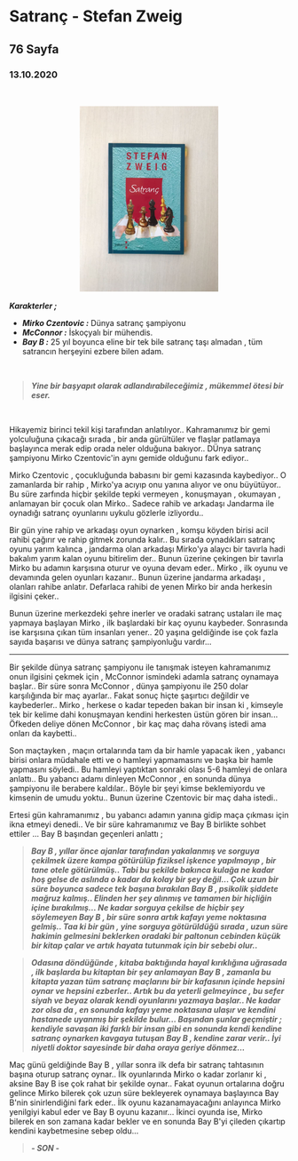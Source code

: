 # Satranç - Stefan Zweig
## 76 Sayfa
### 13.10.2020

<br> 

<p align="center">
  <img alt="Bir-Delinin-Hatıra-Defteri" src="../images/23_satranc.jpg" width="250">
</p>


***Karakterler ;*** 
- ***Mirko Czentovic :*** Dünya satranç şampiyonu
- ***McConnor :*** İskoçyalı bir mühendis.
- ***Bay B :*** 25 yıl boyunca eline bir tek bile satranç taşı almadan , tüm satrancın herşeyini ezbere bilen adam.


<br>

> ***Yine bir başyapıt olarak adlandırabileceğimiz , mükemmel ötesi bir eser.***

<br>

Hikayemiz birinci tekil kişi tarafından anlatılıyor.. Kahramanımız bir gemi yolculuğuna çıkacağı sırada , bir anda gürültüler ve flaşlar patlamaya başlayınca merak edip orada neler olduğuna bakıyor.. DÜnya satranç şampiyonu Mirko Czentovic'in aynı gemide olduğunu fark ediyor..

Mirko Czentovic , çocukluğunda babasını bir gemi kazasında kaybediyor.. O zamanlarda bir rahip , Mirko'ya acıyıp onu yanına alıyor ve onu büyütüyor.. Bu süre zarfında hiçbir şekilde tepki vermeyen , konuşmayan , okumayan , anlamayan bir çocuk olan Mirko.. Sadece rahib ve arkadaşı Jandarma ile oynadığı satranç oyunlarını uykulu gözlerle izliyordu.. 

Bir gün yine rahip ve arkadaşı oyun oynarken , komşu köyden birisi acil rahibi çağırır ve rahip gitmek zorunda kalır.. Bu sırada oynadıkları satranç oyunu yarım kalınca , jandarma olan arkadaşı Mirko'ya alaycı bir tavırla hadi bakalım yarım kalan oyunu bitirelim der.. Bunun üzerine çekingen bir tavırla Mirko bu adamın karşısına oturur ve oyuna devam eder.. Mirko , ilk oyunu ve devamında gelen oyunları kazanır.. Bunun üzerine jandarma arkadaşı ,  olanları  rahibe anlatır. Defarlaca rahibi de yenen Mirko bir anda herkesin ilgisini çeker..

Bunun üzerine merkezdeki şehre inerler ve oradaki satranç ustaları ile maç yapmaya başlayan Mirko , ilk başlardaki bir kaç oyunu kaybeder. Sonrasında ise karşısına çıkan tüm insanları yener.. 20 yaşına geldiğinde ise çok fazla sayıda başarısı ve dünya satranç şampiyonluğu vardır...

____

Bir şekilde dünya satranç şampiyonu ile tanışmak isteyen kahramanımız onun ilgisini çekmek için , McConnor ismindeki adamla satranç oynamaya başlar.. Bir süre sonra McConnor , dünya şampiyonu ile 250 dolar karşılığında bir maç ayarlar.. Fakat sonuç hiçte şaşırtıcı değildir ve kaybederler.. Mirko , herkese o kadar tepeden bakan bir insan ki , kimseyle tek bir kelime dahi konuşmayan kendini herkesten üstün gören bir insan... Öfkeden deliye dönen McConnor , bir kaç maç daha rövanş istedi ama onları da kaybetti.. 

Son maçtayken , maçın ortalarında tam da bir hamle yapacak iken , yabancı birisi onlara müdahale etti ve o hamleyi yapmamasını ve başka bir hamle yapmasını söyledi.. Bu hamleyi yaptıktan sonraki olası 5-6 hamleyi de onlara anlattı.. Bu yabancı adamı dinleyen McConnor , en sonunda dünya şampiyonu ile berabere kaldılar.. Böyle bir şeyi kimse beklemiyordu ve kimsenin de umudu yoktu.. Bunun üzerine Czentovic bir maç daha istedi..

Ertesi gün kahramanımız , bu yabancı adamın yanına gidip maça çıkması için ikna etmeyi denedi.. Ve bir süre  kahramanımız ve Bay B birlikte sohbet ettiler ... Bay B başından geçenleri anlattı ; 

> ***Bay B , yıllar önce ajanlar tarafından yakalanmış ve sorguya çekilmek üzere kampa götürülüp fiziksel işkence yapılmayıp  , bir tane otele götürülmüş.. Tabi bu şekilde bakınca kulağa ne kadar hoş gelse de aslında o kadar da kolay bir şey değil... Çok uzun bir süre boyunca sadece tek başına bırakılan Bay B , psikolik şiddete mağruz kalmış.. Elinden her şey alınmış ve tamamen bir hiçliğin içine bırakılmış... Ne kadar sorguya çekilse de hiçbir şey söylemeyen Bay B , bir süre sonra artık kafayı yeme noktasına gelmiş.. Taa  ki bir gün , yine sorguya götürüldüğü sırada , uzun süre hakimin gelmesini beklerken oradaki bir paltonun cebinden küçük bir kitap çalar ve artık hayata tutunmak için bir sebebi olur..***
 
> ***Odasına döndüğünde , kitaba baktığında hayal kırıklığına uğrasada , ilk başlarda bu kitaptan bir şey anlamayan Bay B , zamanla bu kitapta yazan tüm satranç maçlarını bir bir kafasının içinde hepsini oynar ve hepsini ezberler.. Artık bu da yeterli gelmeyince , bu sefer  siyah ve beyaz olarak kendi oyunlarını yazmaya başlar.. Ne kadar zor olsa da , en sonunda kafayı yeme noktasına ulaşır ve kendini hastanede uyanmış bir şekilde bulur... Başından şunlar geçmiştir ; kendiyle savaşan iki farklı bir insan gibi en sonunda kendi kendine satranç oynarken kavgaya tutuşan Bay B , kendine zarar verir.. İyi niyetli doktor sayesinde bir daha oraya geriye dönmez...***

Maç günü geldiğinde Bay B , yıllar sonra ilk defa bir satranç tahtasının başına oturup satranç oynar.. İlk oyunlarında Mirko o kadar zorlanır ki , aksine Bay B ise çok rahat  bir şekilde oynar.. Fakat oyunun ortalarına doğru gelince Mirko bilerek çok uzun süre bekleyerek oynamaya başlayınca Bay B'nin sinirlendiğini fark eder.. İlk oyunu kazanamayacağını anlayınca Mirko yenilgiyi kabul eder ve Bay B oyunu kazanır... İkinci oyunda ise, Mirko bilerek en son zamana kadar bekler ve en sonunda Bay B'yi çileden çıkartıp kendini kaybetmesine sebep oldu...

> ***- SON -***
